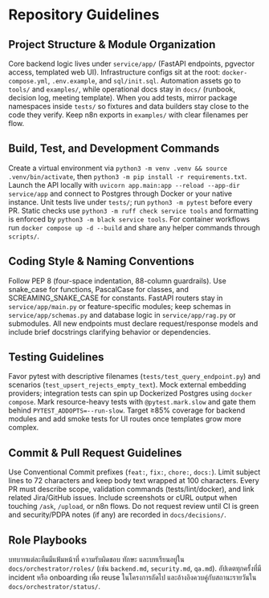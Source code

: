 # Repository Guidelines

## Project Structure & Module Organization
Core backend logic lives under `service/app/` (FastAPI endpoints, pgvector access, templated web UI). Infrastructure configs sit at the root: `docker-compose.yml`, `.env.example`, and `sql/init.sql`. Automation assets go to `tools/` and `examples/`, while operational docs stay in `docs/` (runbook, decision log, meeting template). When you add tests, mirror package namespaces inside `tests/` so fixtures and data builders stay close to the code they verify. Keep n8n exports in `examples/` with clear filenames per flow.

## Build, Test, and Development Commands
Create a virtual environment via `python3 -m venv .venv && source .venv/bin/activate`, then `python3 -m pip install -r requirements.txt`. Launch the API locally with `uvicorn app.main:app --reload --app-dir service/app` and connect to Postgres through Docker or your native instance. Unit tests live under `tests/`; run `python3 -m pytest` before every PR. Static checks use `python3 -m ruff check service tools` and formatting is enforced by `python3 -m black service tools`. For container workflows run `docker compose up -d --build` and share any helper commands through `scripts/`.

## Coding Style & Naming Conventions
Follow PEP 8 (four-space indentation, 88-column guardrails). Use snake_case for functions, PascalCase for classes, and SCREAMING_SNAKE_CASE for constants. FastAPI routers stay in `service/app/main.py` or feature-specific modules; keep schemas in `service/app/schemas.py` and database logic in `service/app/rag.py` or submodules. All new endpoints must declare request/response models and include brief docstrings clarifying behavior or dependencies.

## Testing Guidelines
Favor pytest with descriptive filenames (`tests/test_query_endpoint.py`) and scenarios (`test_upsert_rejects_empty_text`). Mock external embedding providers; integration tests can spin up Dockerized Postgres using `docker compose`. Mark resource-heavy tests with `@pytest.mark.slow` and gate them behind `PYTEST_ADDOPTS=--run-slow`. Target ≥85% coverage for backend modules and add smoke tests for UI routes once templates grow more complex.

## Commit & Pull Request Guidelines
Use Conventional Commit prefixes (`feat:`, `fix:`, `chore:`, `docs:`). Limit subject lines to 72 characters and keep body text wrapped at 100 characters. Every PR must describe scope, validation commands (tests/lint/docker), and link related Jira/GitHub issues. Include screenshots or cURL output when touching `/ask`, `/upload`, or n8n flows. Do not request review until CI is green and security/PDPA notes (if any) are recorded in `docs/decisions/`.

## Role Playbooks
บทบาทแต่ละทีมมีแฟ้มหน้าที่ ความรับผิดชอบ ทักษะ และบทเรียนอยู่ใน `docs/orchestrator/roles/` (เช่น `backend.md`, `security.md`, `qa.md`). อัปเดตทุกครั้งที่มี incident หรือ onboarding เพื่อ reuse ในโครงการถัดไป และอ้างอิงควบคู่กับสถานะรายวันใน `docs/orchestrator/status/`.
